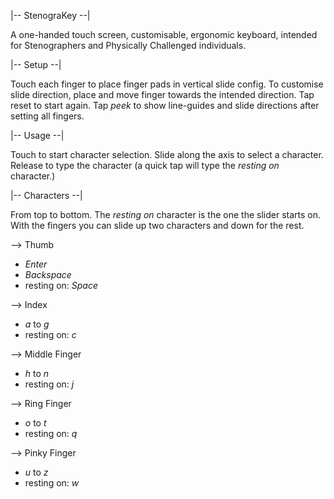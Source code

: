 |-- StenograKey --|

A one-handed touch screen, customisable, ergonomic keyboard, intended for Stenographers and Physically Challenged individuals.


|-- Setup --|

Touch each finger to place finger pads in vertical slide config. To customise slide direction, place and move finger towards the intended direction. 
Tap reset to start again. Tap *peek* to show line-guides and slide directions after setting all fingers.

|-- Usage --|

Touch to start character selection. Slide along the axis to select a character. Release to type the character (a quick tap will type the *resting on* character.)


|-- Characters --|

From top to bottom. The *resting on* character is the one the slider starts on. With the fingers you can slide up two characters and down for the rest.

--> Thumb

- *Enter*
- *Backspace*
- resting on: *Space*



--> Index

- *a* to *g*
- resting on: *c*



--> Middle Finger

- *h* to *n*
- resting on: *j*



--> Ring Finger

- *o* to *t*
- resting on: *q*



--> Pinky Finger

- *u* to *z*
- resting on: *w*